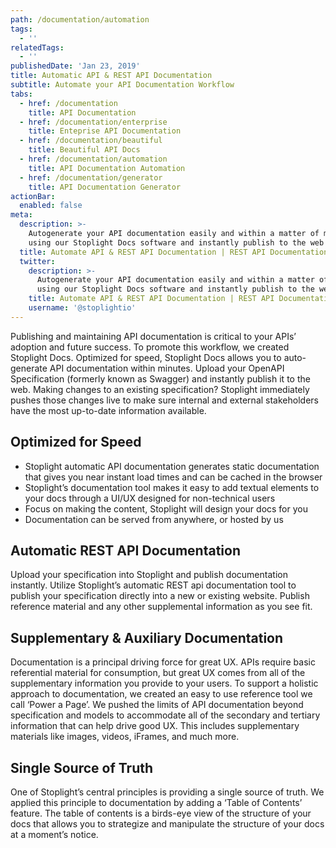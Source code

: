 ```yaml
---
path: /documentation/automation
tags:
  - ''
relatedTags:
  - ''
publishedDate: 'Jan 23, 2019'
title: Automatic API & REST API Documentation
subtitle: Automate your API Documentation Workflow
tabs:
  - href: /documentation
    title: API Documentation
  - href: /documentation/enterprise
    title: Enteprise API Documentation
  - href: /documentation/beautiful
    title: Beautiful API Docs
  - href: /documentation/automation
    title: API Documentation Automation
  - href: /documentation/generator
    title: API Documentation Generator
actionBar:
  enabled: false
meta:
  description: >-
    Autogenerate your API documentation easily and within a matter of minutes
    using our Stoplight Docs software and instantly publish to the web
  title: Automate API & REST API Documentation | REST API Documentation Automation
  twitter:
    description: >-
      Autogenerate your API documentation easily and within a matter of minutes
      using our Stoplight Docs software and instantly publish to the web
    title: Automate API & REST API Documentation | REST API Documentation Automation
    username: '@stoplightio'
---
```


Publishing and maintaining API documentation is critical to your APIs’ adoption and future success. To promote this workflow, we created Stoplight Docs. Optimized for speed, Stoplight Docs allows you to auto-generate API documentation within minutes. Upload your OpenAPI Specification (formerly known as Swagger) and instantly publish it to the web. Making changes to an existing specification? Stoplight immediately pushes those changes live to make sure internal and external stakeholders have the most up-to-date information available.

## Optimized for Speed

- Stoplight automatic API documentation generates static documentation that gives you near instant load times and can be cached in the browser
- Stoplight’s documentation tool makes it easy to add textual elements to your docs through a UI/UX designed for non-technical users
- Focus on making the content, Stoplight will design your docs for you
- Documentation can be served from anywhere, or hosted by us

## Automatic REST API Documentation

Upload your specification into Stoplight and publish documentation instantly. Utilize Stoplight’s automatic REST api documentation tool to publish your specification directly into a new or existing website. Publish reference material and any other supplemental information as you see fit.

## Supplementary & Auxiliary Documentation

Documentation is a principal driving force for great UX. APIs require basic referential material for consumption, but great UX comes from all of the supplementary information you provide to your users. To support a holistic approach to documentation, we created an easy to use reference tool we call ‘Power a Page’. We pushed the limits of API documentation beyond specification and models to accommodate all of the secondary and tertiary information that can help drive good UX. This includes supplementary materials like images, videos, iFrames, and much more.

## Single Source of Truth

One of Stoplight’s central principles is providing a single source of truth. We applied this principle to documentation by adding a ‘Table of Contents’ feature. The table of contents is a birds-eye view of the structure of your docs that allows you to strategize and manipulate the structure of your docs at a moment’s notice.

